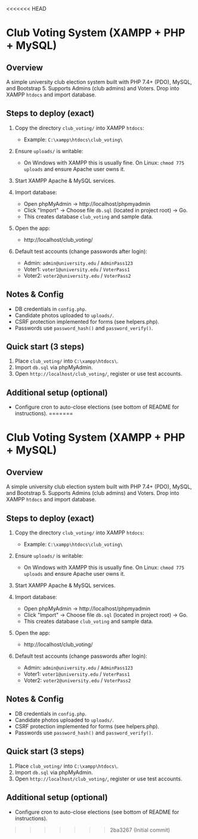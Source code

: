 <<<<<<< HEAD
# Club Voting System (XAMPP + PHP + MySQL)

## Overview
A simple university club election system built with PHP 7.4+ (PDO), MySQL, and Bootstrap 5. Supports Admins (club admins) and Voters. Drop into XAMPP `htdocs` and import database.

## Steps to deploy (exact)
1. Copy the directory `club_voting/` into XAMPP `htdocs`:
   - Example: `C:\xampp\htdocs\club_voting\`

2. Ensure `uploads/` is writable:
   - On Windows with XAMPP this is usually fine. On Linux: `chmod 775 uploads` and ensure Apache user owns it.

3. Start XAMPP Apache & MySQL services.

4. Import database:
   - Open phpMyAdmin -> http://localhost/phpmyadmin
   - Click "Import" -> Choose file `db.sql` (located in project root) -> Go.
   - This creates database `club_voting` and sample data.

5. Open the app:
   - http://localhost/club_voting/

6. Default test accounts (change passwords after login):
   - Admin: `admin@university.edu` / `AdminPass123`
   - Voter1: `voter1@university.edu` / `VoterPass1`
   - Voter2: `voter2@university.edu` / `VoterPass2`

## Notes & Config
- DB credentials in `config.php`.
- Candidate photos uploaded to `uploads/`.
- CSRF protection implemented for forms (see helpers.php).
- Passwords use `password_hash()` and `password_verify()`.

## Quick start (3 steps)
1. Place `club_voting/` into `C:\xampp\htdocs\`.
2. Import `db.sql` via phpMyAdmin.
3. Open `http://localhost/club_voting/`, register or use test accounts.

## Additional setup (optional)
- Configure cron to auto-close elections (see bottom of README for instructions).
=======
# Club Voting System (XAMPP + PHP + MySQL)

## Overview
A simple university club election system built with PHP 7.4+ (PDO), MySQL, and Bootstrap 5. Supports Admins (club admins) and Voters. Drop into XAMPP `htdocs` and import database.

## Steps to deploy (exact)
1. Copy the directory `club_voting/` into XAMPP `htdocs`:
   - Example: `C:\xampp\htdocs\club_voting\`

2. Ensure `uploads/` is writable:
   - On Windows with XAMPP this is usually fine. On Linux: `chmod 775 uploads` and ensure Apache user owns it.

3. Start XAMPP Apache & MySQL services.

4. Import database:
   - Open phpMyAdmin -> http://localhost/phpmyadmin
   - Click "Import" -> Choose file `db.sql` (located in project root) -> Go.
   - This creates database `club_voting` and sample data.

5. Open the app:
   - http://localhost/club_voting/

6. Default test accounts (change passwords after login):
   - Admin: `admin@university.edu` / `AdminPass123`
   - Voter1: `voter1@university.edu` / `VoterPass1`
   - Voter2: `voter2@university.edu` / `VoterPass2`

## Notes & Config
- DB credentials in `config.php`.
- Candidate photos uploaded to `uploads/`.
- CSRF protection implemented for forms (see helpers.php).
- Passwords use `password_hash()` and `password_verify()`.

## Quick start (3 steps)
1. Place `club_voting/` into `C:\xampp\htdocs\`.
2. Import `db.sql` via phpMyAdmin.
3. Open `http://localhost/club_voting/`, register or use test accounts.

## Additional setup (optional)
- Configure cron to auto-close elections (see bottom of README for instructions).
>>>>>>> 2ba3267 (Initial commit)
